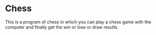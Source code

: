 # Chess

This is a program of chess in which you can play a chess game with the computer and finally get the win or lose or draw results.
